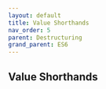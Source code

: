 ```yaml
---
layout: default
title: Value Shorthands
nav_order: 5
parent: Destructuring
grand_parent: ES6
---
```


## Value Shorthands

```js

```
